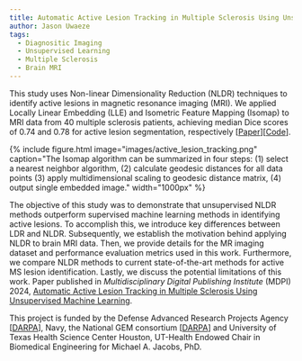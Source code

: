 ```yaml
---
title: Automatic Active Lesion Tracking in Multiple Sclerosis Using Unsupervised Machine Learning
author: Jason Uwaeze
tags:
  - Diagnositic Imaging
  - Unsupervised Learning
  - Multiple Sclerosis
  - Brain MRI
---
```


This study uses Non-linear Dimensionality Reduction (NLDR) techniques to identify active lesions in magnetic resonance imaging (MRI). We applied Locally Linear Embedding (LLE) and Isometric Feature Mapping (Isomap) to MRI data from 40 multiple sclerosis patients, achieving median Dice scores of 0.74 and 0.78 for active lesion segmentation, respectively [[Paper](https://www.mdpi.com/2075-4418/14/6/632)][[Code](https://github.com/Wazhee/Automatic-Multiple-Sclerosis-Lesion-Tracking)].

{%
  include figure.html
  image="images/active_lesion_tracking.png"
  caption="The Isomap algorithm can be summarized in four steps: (1) select a nearest neighbor algorithm, 
  (2) calculate geodesic distances for all data points (3) apply multidimensional scaling to geodesic distance matrix, 
  (4) output single embedded image."
  width="1000px"
%}

The objective of this study was to demonstrate that unsupervised NLDR methods outperform supervised machine learning methods in identifying active lesions. To accomplish this, we introduce key differences between LDR and NLDR. Subsequently, we establish the motivation behind applying NLDR to brain MRI data. Then, we provide details for the MR imaging dataset and performance evaluation metrics used in this work. Furthermore, we compare NLDR methods to current state-of-the-art methods for active MS lesion identification. Lastly, we discuss the potential limitations of this work. Paper published in *Multidisciplinary Digital Publishing Institute* (MDPI) 2024, [Automatic Active Lesion Tracking in Multiple Sclerosis Using Unsupervised Machine Learning](https://www.mdpi.com/2075-4418/14/6/632).

This project is funded by the Defense Advanced Research Projects Agency [[DARPA](https://intelligencecommunitynews.com/darpa-launches-shell-program/)], Navy, the National GEM consortium [[DARPA](https://www.gemfellowship.org/)] and University of Texas Health Science Center Houston, UT-Health Endowed Chair in Biomedical Engineering for Michael A. Jacobs, PhD.
